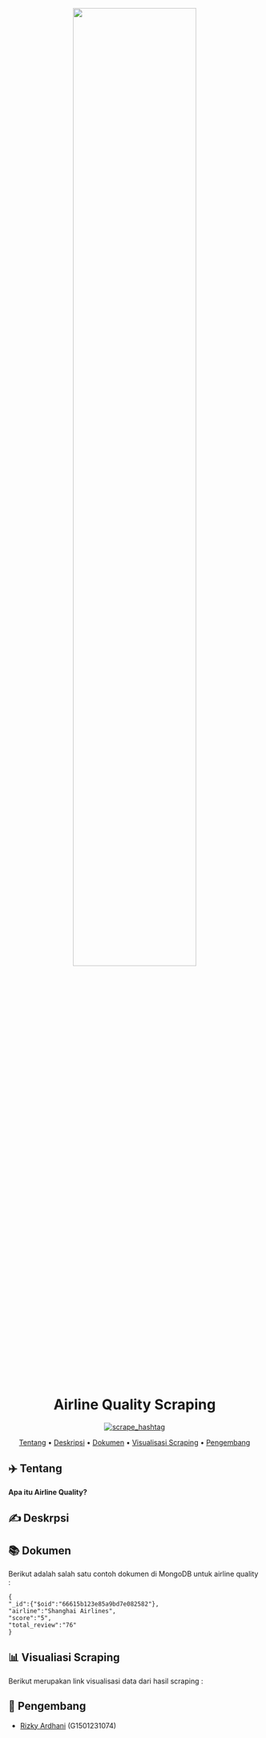 <p align="center" width="80%">
    <img width="70%" src="https://cdns.klimg.com/merdeka.com/i/w/news/2015/12/31/644528/540x270/lima-pesawat-ini-mendarat-darurat-karena-sebab-paling-konyol-sejagat.jpg">
</p>

<div align="center">
    
# Airline Quality Scraping
[![scrape_hashtag](https://github.com/rizkyardhani/airlinequality_scraping/actions/workflows/main.yml/badge.svg)](https://github.com/rizkyardhani/airlinequality_scraping/actions/workflows/main.yml)

[Tentang](#airplane-tentang)
•
[Deskripsi](#writing_hand-deskripsi)
•
[Dokumen](#books-dokumen)
•
[Visualisasi Scraping](#bar_chart-visualisasi-scraping)
•
[Pengembang](#panda_face-pengembang)

</div>

## ✈️ Tentang

**Apa itu Airline Quality?**

## ✍️ Deskrpsi

## 📚 Dokumen
Berikut adalah salah satu contoh dokumen di MongoDB untuk airline quality :
```mongodb
{
"_id":{"$oid":"66615b123e85a9bd7e082582"},
"airline":"Shanghai Airlines",
"score":"5",
"total_review":"76"
}
```
## 📊 Visualiasi Scraping
Berikut merupakan link visualisasi data dari hasil scraping : 

## 🐼 Pengembang
+ [Rizky Ardhani](https://github.com/rizkyardhani/) (G1501231074)
